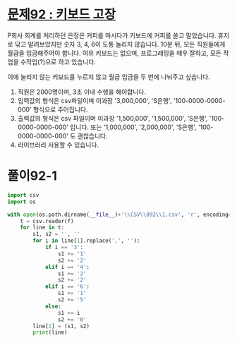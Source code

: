 # [문제92 : 키보드 고장](https://www.notion.so/92-a4de58dd72d1494bb2f64e2dcf58d000)

P회사 회계를 처리하던 은정은 커피를 마시다가 키보드에 커피를 쏟고 말았습니다.
휴지로 닦고 말려보았지만 숫자 3, 4, 6이 도통 눌리지 않습니다.
10분 뒤, 모든 직원들에게 월급을 입금해주어야 합니다.
여유 키보드는 없으며, 프로그래밍을 매우 잘하고, 모든 작업을 수작업(?)으로 하고 있습니다.

이에 눌리지 않는 키보드를 누르지 않고 월급 입금을 두 번에 나눠주고 싶습니다.

1. 직원은 2000명이며, 3초 이내 수행을 해야합니다.
2. 입력값의 형식은 csv파일이며 이과장 '3,000,000', 'S은행', '100-0000-0000-000' 형식으로 주어집니다.
3. 출력값의 형식은 csv 파일이며 이과장 '1,500,000', '1,500,000', 'S은행', '100-0000-0000-000' 입니다. 또는 '1,000,000', '2,000,000', 'S은행', '100-0000-0000-000' 도 괜찮습니다.
4. 라이브러리 사용할 수 있습니다.

# 풀이92-1

``` python
import csv
import os

with open(os.path.dirname(__file__)+'\\CSV\\092\\1.csv', 'r', encoding='utf-8') as f:
    t = csv.reader(f)
    for line in t:
        s1, s2 = '', ''
        for i in line[1].replace(',', ''):
            if i == '3':
                s1 += '1'
                s2 += '2'
            elif i == '4':
                s1 += '2'
                s2 += '2'
            elif i == '6':
                s1 += '1'
                s2 += '5'
            else:
                s1 += i
                s2 += '0'
        line[1] = (s1, s2)
        print(line)
```